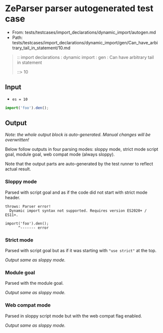 # ZeParser parser autogenerated test case

- From: tests/testcases/import_declarations/dynamic_import/autogen.md
- Path: tests/testcases/import_declarations/dynamic_import/gen/Can_have_arbitrary_tail_in_statement/10.md

> :: import declarations : dynamic import : gen : Can have arbitrary tail in statement
>
> ::> 10

## Input

- `es = 10`

`````js
import('foo').den();
`````

## Output

_Note: the whole output block is auto-generated. Manual changes will be overwritten!_

Below follow outputs in four parsing modes: sloppy mode, strict mode script goal, module goal, web compat mode (always sloppy).

Note that the output parts are auto-generated by the test runner to reflect actual result.

### Sloppy mode

Parsed with script goal and as if the code did not start with strict mode header.

`````
throws: Parser error!
  Dynamic import syntax not supported. Requires version ES2020+ / ES11+.

import('foo').den();
      ^------- error
`````

### Strict mode

Parsed with script goal but as if it was starting with `"use strict"` at the top.

_Output same as sloppy mode._

### Module goal

Parsed with the module goal.

_Output same as sloppy mode._

### Web compat mode

Parsed in sloppy script mode but with the web compat flag enabled.

_Output same as sloppy mode._
